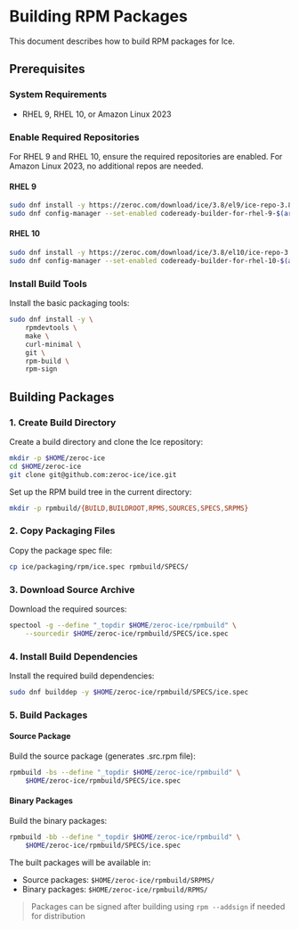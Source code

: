 # Building RPM Packages

This document describes how to build RPM packages for Ice.

## Prerequisites

### System Requirements

- RHEL 9, RHEL 10, or Amazon Linux 2023

### Enable Required Repositories

For RHEL 9 and RHEL 10, ensure the required repositories are enabled.
For Amazon Linux 2023, no additional repos are needed.

#### RHEL 9

```bash
sudo dnf install -y https://zeroc.com/download/ice/3.8/el9/ice-repo-3.8-1.0.0-1.el9.noarch.rpm
sudo dnf config-manager --set-enabled codeready-builder-for-rhel-9-$(arch)-rpms
```

#### RHEL 10

```bash
sudo dnf install -y https://zeroc.com/download/ice/3.8/el10/ice-repo-3.8-1.0.0-1.el10.noarch.rpm
sudo dnf config-manager --set-enabled codeready-builder-for-rhel-10-$(arch)-rpms
```

### Install Build Tools

Install the basic packaging tools:

```bash
sudo dnf install -y \
    rpmdevtools \
    make \
    curl-minimal \
    git \
    rpm-build \
    rpm-sign
```

## Building Packages

### 1. Create Build Directory

Create a build directory and clone the Ice repository:

```bash
mkdir -p $HOME/zeroc-ice
cd $HOME/zeroc-ice
git clone git@github.com:zeroc-ice/ice.git
```

Set up the RPM build tree in the current directory:

```bash
mkdir -p rpmbuild/{BUILD,BUILDROOT,RPMS,SOURCES,SPECS,SRPMS}
```

### 2. Copy Packaging Files

Copy the package spec file:

```bash
cp ice/packaging/rpm/ice.spec rpmbuild/SPECS/
```

### 3. Download Source Archive

Download the required sources:

```bash
spectool -g --define "_topdir $HOME/zeroc-ice/rpmbuild" \
    --sourcedir $HOME/zeroc-ice/rpmbuild/SPECS/ice.spec
```

### 4. Install Build Dependencies

Install the required build dependencies:

```bash
sudo dnf builddep -y $HOME/zeroc-ice/rpmbuild/SPECS/ice.spec
```

### 5. Build Packages

#### Source Package

Build the source package (generates .src.rpm file):

```bash
rpmbuild -bs --define "_topdir $HOME/zeroc-ice/rpmbuild" \
    $HOME/zeroc-ice/rpmbuild/SPECS/ice.spec
```

#### Binary Packages

Build the binary packages:

```bash
rpmbuild -bb --define "_topdir $HOME/zeroc-ice/rpmbuild" \
    $HOME/zeroc-ice/rpmbuild/SPECS/ice.spec
```

The built packages will be available in:

- Source packages: `$HOME/zeroc-ice/rpmbuild/SRPMS/`
- Binary packages: `$HOME/zeroc-ice/rpmbuild/RPMS/`

> Packages can be signed after building using `rpm --addsign` if needed for distribution
